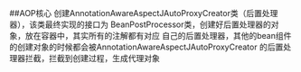 ##AOP核心
创建AnnotationAwareAspectJAutoProxyCreator类（后置处理器），该类最终实现的接口为
BeanPostProcessor类，创建好后置处理器的对象，放在容器中，其实所有的注解都有对应
自己的后置处理器，其他的bean组件的创建对象的时候都会被AnnotationAwareAspectJAutoProxyCreator
的后置处理器拦截，拦截到创建过程，生成代理对象